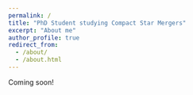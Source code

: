 ```yaml
---
permalink: /
title: "PhD Student studying Compact Star Mergers"
excerpt: "About me"
author_profile: true
redirect_from: 
  - /about/
  - /about.html
---
```


Coming soon!